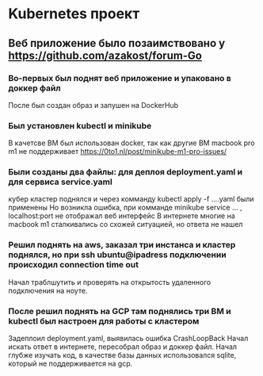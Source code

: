 # Kubernetes проект

## Веб приложение было позаимствовано у  https://github.com/azakost/forum-Go
### Во-первых был поднят веб приложение и упаковано в доккер файл
 После был создан образ и запушен на DockerHub
### Был установлен kubectl и minikube
 В качетсве ВМ был использован docker, так как другие ВМ macbook pro m1 не поддерживает
 https://0to1.nl/post/minikube-m1-pro-issues/
### Были созданы два файлы: для деплоя deployment.yaml и для сервиса service.yaml
 кубер кластер поднялся и через комманду kubectl apply -f ....yaml были применены
 Но возникла ошибка, при комманде minikube service ... , localhost:port не отображал веб интерфейс
 В интернете многие на macbook m1 сталкивались со схожей ситуацией, но ответа не нашел
### Решил поднять на aws, заказал три инстанса и кластер поднялся, но при ssh ubuntu@ipadress подключении происходил connection time out
 Начал траблшутить и проверять на открытость удаленного подключения на ноуте.
### После решил поднять на GCP там поднялись три ВМ и kubectl был настроен для работы с кластером
 Задеплоил deployment.yaml, выявилась ошибка CrashLoopBack
 Начал искать ответ в интернете, пересобрал образ и доккер файл.
 Начал глубже изучать код, в качестве базы данных использовался sqlite, который не поддерживается на gcp.
 
